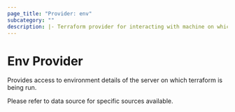 ```yaml
---
page_title: "Provider: env"
subcategory: ""
description: |- Terraform provider for interacting with machine on which terraform is running.
---
```


# Env Provider

Provides access to environment details of the server on which terraform is being run.

Please refer to data source for specific sources available.
